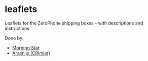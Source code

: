 # leaflets
Leaflets for the ZeroPhone shipping boxes - with descriptions and instructions


Done by:
* [Morning.Star](https://hackaday.io/Jez.Boxall)
* [Arsenijs (CRImier)](https://hackaday.io/CRImier)

